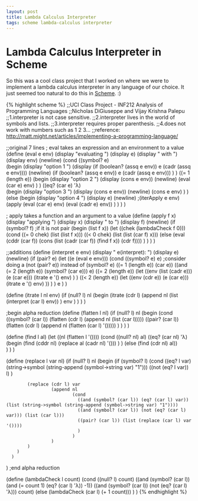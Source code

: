 ```yaml
---
layout: post
title: Lambda Calculus Interpreter
tags: scheme lambda-calculus interpreter
---
```


[Scheme]: http://en.wikipedia.org/wiki/Scheme_(programming_language)

Lambda Calculus Interpreter in Scheme
=====================================

So this was a cool class project that I worked on where we were to implement a lambda calculus interpreter in any language of our choice. It just seemed too natural to do this in [Scheme][Scheme]. :)

{% highlight scheme %}
;;UCI Class Project - INF212 Analysis of Programming Languages
;;Nicholas DiGiuseppe and Vijay Krishna Palepu
;;1.interpreter is not case sensitive.
;;2.interpreter lives in the world of symbols and lists.
;;3.interpreter requires proper parenthesis.
;;4.does not work with numbers such as 1 2 3...
;;reference: http://matt.might.net/articles/implementing-a-programming-language/

;;original 7 lines
; eval takes an expression and an environment to a value
(define (eval e env)
  (display "evaluating ") (display e) (display " with ") (display env) (newline)
  (cond
    ((symbol? e)       
     (begin 
       (display "option 1 ") 
       (display (if (boolean? (assq e env)) e (cadr (assq e env)))) 
       (newline) 
       (if (boolean? (assq e env)) e (cadr (assq e env)))
       )
     )
    ((= 1 (length e))
     (begin
       (display "option 2 ") 
       (display (cons e env)) 
       (newline)
       (eval (car e) env)
       )
     )
    ((eq? (car e) 'λ)  
     (begin 
       (display "option 3 ") 
       (display (cons e env)) 
       (newline) 
       (cons e env)
       )
     )
    (else 
     (begin 
       (display "option 4 ")
       (display e)
       (newline) 
       ;(iterApply e env)
       (apply (eval (car e) env) (eval (cadr e) env))
       )
     )
    )
  )

; apply takes a function and an argument to a value
(define (apply f x)
  (display "applying ") (display x) (display " to ") (display f) (newline)
  (if (symbol? f) ;if it is not pair
      (begin (list f x))
      (let ((chek (lambdaCheck f 0)))
        (cond
          ((= 0 chek) (list (list f x)))
          ((< 0 chek) (list (list (car f) x)))
          (else (eval (cddr (car f)) (cons (list (cadr (car f)) (find f x)) (cdr f))))
          )
        )
      )
  )

;;additions
(define (interpret e env)
  (display " e(interpret): ") (display e) (newline)
  (if (pair? e)
      (let ((e (eval e env)))
        (cond
          ((symbol? e) e) ;consider doing a (not (pair? e)) instead of (symbol? e)
          ((= 1 (length e)) (car e))
          ((and (= 2 (length e)) (symbol? (car e))) e)
          ((= 2 (length e))
           (let ((env (list (cadr e))) (e (car e)))
             (itrate e '() env)
             )
           )
          ((< 2 (length e))
           (let ((env (cdr e)) (e (car e)))
             (itrate e '() env)
             ))
          )
        )
      e
      )
  )

(define (itrate l nl env)
  (if (null? l)
      nl
      (begin 
        (itrate 
         (cdr l) 
         (append 
          nl 
          (list (interpret (car l) env))
          )
         env
         )
        )
      )
  )

;begin alpha reduction
(define (flatten l nl)
  (if (null? l)
      nl
      (begin
        (cond
          ((symbol? (car l)) (flatten (cdr l) (append nl (list (car l)))))
          ((pair? (car l)) (flatten (cdr l) (append nl (flatten (car l) '()))))
          )
        )
      )
  )

(define (find l al)
  (let ((nl (flatten l '())))
    (cond
      ((null? nl) al)
      ((eq? (car nl) 'λ)
       (begin 
         (find (cddr nl) (replace al (cadr nl) '()))
         )
       )
      (else (find (cdr nl) al))   
      )
    )
  )

(define (replace l var nl)
  (if (null? l)
      nl
      (begin
        (if (symbol? l)
            (cond
              ((eq? l var) (string->symbol (string-append (symbol->string var) "1")))
              ((not (eq? l var)) l)
              )
            
            (replace (cdr l) var 
                     (append nl
                             (cond 
                               ((and (symbol? (car l)) (eq? (car l) var)) (list (string->symbol (string-append (symbol->string var) "1"))))
                               ((and (symbol? (car l)) (not (eq? (car l) var))) (list (car l)))
                               ((pair? (car l)) (list (replace (car l) var '())))
                               )
                             )
                     )
            )
        )
      )
  )
;end alpha reduction

(define (lambdaCheck l count)
  (cond
    ((null? l) count)
    ((and (symbol? (car l)) (and (= count 1) (eq? (car l) 'λ)) -1))
    ((and (symbol? (car l)) (not (eq? (car l) 'λ))) count)
    (else (lambdaCheck (car l) (+ 1 count)))
    )
  )
{% endhighlight %}